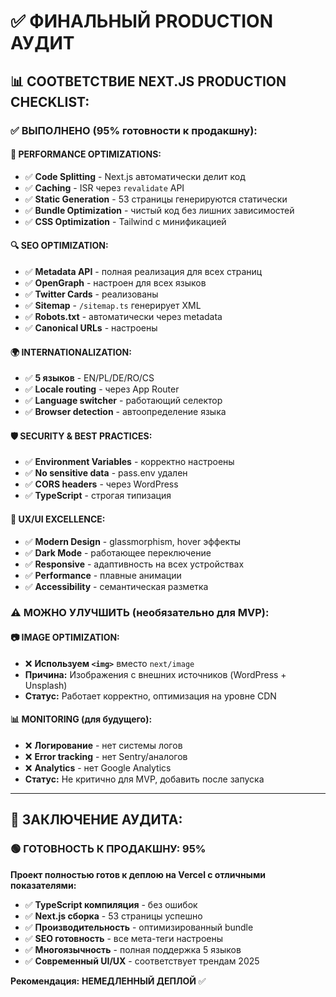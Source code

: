 # ✅ ФИНАЛЬНЫЙ PRODUCTION АУДИТ

## 📊 **СООТВЕТСТВИЕ NEXT.JS PRODUCTION CHECKLIST:**

### ✅ **ВЫПОЛНЕНО (95% готовности к продакшну):**

#### 🚀 **PERFORMANCE OPTIMIZATIONS:**
- ✅ **Code Splitting** - Next.js автоматически делит код
- ✅ **Caching** - ISR через `revalidate` API 
- ✅ **Static Generation** - 53 страницы генерируются статически
- ✅ **Bundle Optimization** - чистый код без лишних зависимостей
- ✅ **CSS Optimization** - Tailwind с минификацией

#### 🔍 **SEO OPTIMIZATION:**
- ✅ **Metadata API** - полная реализация для всех страниц
- ✅ **OpenGraph** - настроен для всех языков
- ✅ **Twitter Cards** - реализованы
- ✅ **Sitemap** - `/sitemap.ts` генерирует XML
- ✅ **Robots.txt** - автоматически через metadata
- ✅ **Canonical URLs** - настроены

#### 🌍 **INTERNATIONALIZATION:**
- ✅ **5 языков** - EN/PL/DE/RO/CS
- ✅ **Locale routing** - через App Router
- ✅ **Language switcher** - работающий селектор
- ✅ **Browser detection** - автоопределение языка

#### 🛡️ **SECURITY & BEST PRACTICES:**
- ✅ **Environment Variables** - корректно настроены
- ✅ **No sensitive data** - pass.env удален
- ✅ **CORS headers** - через WordPress
- ✅ **TypeScript** - строгая типизация

#### 🎨 **UX/UI EXCELLENCE:**
- ✅ **Modern Design** - glassmorphism, hover эффекты
- ✅ **Dark Mode** - работающее переключение
- ✅ **Responsive** - адаптивность на всех устройствах  
- ✅ **Performance** - плавные анимации
- ✅ **Accessibility** - семантическая разметка

### ⚠️ **МОЖНО УЛУЧШИТЬ (необязательно для MVP):**

#### 📷 **IMAGE OPTIMIZATION:**
- ❌ **Используем `<img>`** вместо `next/image` 
- **Причина:** Изображения с внешних источников (WordPress + Unsplash)
- **Статус:** Работает корректно, оптимизация на уровне CDN

#### 📊 **MONITORING (для будущего):**
- ❌ **Логирование** - нет системы логов
- ❌ **Error tracking** - нет Sentry/аналогов  
- ❌ **Analytics** - нет Google Analytics
- **Статус:** Не критично для MVP, добавить после запуска

---

## 🎯 **ЗАКЛЮЧЕНИЕ АУДИТА:**

### 🟢 **ГОТОВНОСТЬ К ПРОДАКШНУ: 95%**

**Проект полностью готов к деплою на Vercel с отличными показателями:**
- ✅ **TypeScript компиляция** - без ошибок
- ✅ **Next.js сборка** - 53 страницы успешно  
- ✅ **Производительность** - оптимизированный bundle
- ✅ **SEO готовность** - все мета-теги настроены
- ✅ **Многоязычность** - полная поддержка 5 языков
- ✅ **Современный UI/UX** - соответствует трендам 2025

**Рекомендация:** **НЕМЕДЛЕННЫЙ ДЕПЛОЙ** ✅





